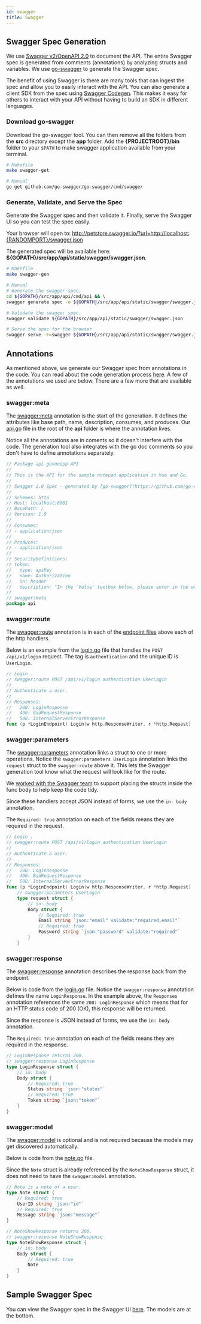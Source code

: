 ```yaml
---
id: swagger
title: Swagger
---
```


## Swagger Spec Generation

We use [Swagger v2/OpenAPI 2.0](https://github.com/OAI/OpenAPI-Specification/blob/master/versions/2.0.md) to document the API. The entire Swagger spec is generated from comments (annotations) by analyzing structs and variables. We use [go-swagger](https://github.com/go-swagger/go-swagger) to generate the Swagger spec.

The benefit of using Swagger is there are many tools that can ingest the spec and allow you to easily interact with the API. You can also generate a client SDK from the spec using [Swagger Codegen](https://swagger.io/tools/swagger-codegen/). This makes it easy for others to interact with your API without having to build an SDK in different languages.

### Download go-swagger 

Download the go-swagger tool. You can then remove all the folders from the **src** directory except the **app** folder. Add the **{PROJECTROOT}/bin** folder to your `$PATH` to make swagger application available from your terminal.

```bash
# Makefile
make swagger-get

# Manual
go get github.com/go-swagger/go-swagger/cmd/swagger
```

### Generate, Validate, and Serve the Spec

Generate the Swagger spec and then validate it. Finally, serve the Swagger UI so you can test the spec easily.

Your browser will open to:
http://petstore.swagger.io/?url=http://localhost:{RANDOMPORT}/swagger.json

The generated spec will be available here: **${GOPATH}/src/app/api/static/swagger/swagger.json**.

```bash
# Makefile
make swagger-gen

# Manual
# Generate the swagger spec.
cd ${GOPATH}/src/app/api/cmd/api && \
swagger generate spec -o ${GOPATH}/src/app/api/static/swagger/swagger.json

# Validate the swagger spec.
swagger validate ${GOPATH}/src/app/api/static/swagger/swagger.json

# Serve the spec for the browser.
swagger serve -F=swagger ${GOPATH}/src/app/api/static/swagger/swagger.json
```

## Annotations

As mentioned above, we generate our Swagger spec from annotations in the code. You can read about the code generation process [here](https://goswagger.io/use/spec.html). A few of the annotations we used are below. There are a few more that are available as well.

### swagger:meta

The [swagger:meta](https://goswagger.io/use/spec/meta.html) annotation is the start of the generation. It defines the attributes like base path, name, description, consumes, and produces. Our [api.go](https://github.com/josephspurrier/govueapp/blob/master/src/app/api/api.go) file in the root of the **api** folder is where the annotation lives.

Notice all the annotations are in coments so it doesn't interfere with the code. The generation tool also integrates with the go doc comments so you don't have to define annotations separately.

```go
// Package api govueapp API
//
// This is the API for the sample notepad application in Vue and Go.
//
// Swagger 2.0 Spec - generated by [go-swagger](https://github.com/go-swagger/go-swagger)
//
// Schemes: http
// Host: localhost:8081
// BasePath: /
// Version: 1.0
//
// Consumes:
// - application/json
//
// Produces:
// - application/json
//
// SecurityDefinitions:
// token:
//   type: apiKey
//   name: Authorization
//   in: header
//   description: "In the 'Value' textbox below, please enter in the word 'Bearer', a space, and then paste in your token."
//
// swagger:meta
package api
```

### swagger:route

The [swagger:route](https://github.com/josephspurrier/govueapp/blob/master/src/app/api/endpoint/login.go) annotation is in each of the [endpoint files](https://github.com/josephspurrier/govueapp/tree/master/src/app/api/endpoint) above each of the http handlers.

Below is an example from the [login.go](https://github.com/josephspurrier/govueapp/blob/master/src/app/api/endpoint/login.go) file that handles the `POST /api/v1/login` request. The tag is `authentication` and the unique ID is `UserLogin`.

```go
// Login .
// swagger:route POST /api/v1/login authentication UserLogin
//
// Authenticate a user.
//
// Responses:
//   200: LoginResponse
//   400: BadRequestResponse
//   500: InternalServerErrorResponse
func (p *LoginEndpoint) Login(w http.ResponseWriter, r *http.Request) (int, error) {
```

### swagger:parameters

The [swagger:parameters](https://goswagger.io/use/spec/params.html) annotation links a struct to one or more operations. Notice the `swagger:parameters UserLogin` annotation links the `request` struct to the `swagger:route` above it. This lets the Swagger generation tool know what the request will look like for the route.

We [worked with the Swagger team](https://github.com/go-swagger/go-swagger/issues/1545) to support placing the structs inside the func body to help keep the code tidy.

Since these handlers accept JSON instead of forms, we use the `in: body` annotation.

The `Required: true` annotation on each of the fields means they are required in the request.

```go
// Login .
// swagger:route POST /api/v1/login authentication UserLogin
//
// Authenticate a user.
//
// Responses:
//   200: LoginResponse
//   400: BadRequestResponse
//   500: InternalServerErrorResponse
func (p *LoginEndpoint) Login(w http.ResponseWriter, r *http.Request) (int, error) {
	// swagger:parameters UserLogin
	type request struct {
		// in: body
		Body struct {
			// Required: true
			Email string `json:"email" validate:"required,email"`
			// Required: true
			Password string `json:"password" validate:"required"`
		}
	}
```

### swagger:response

The [swagger:response](https://goswagger.io/use/spec/response.html) annotation describes the response back from the endpoint.

Below is code from the [login.go](https://github.com/josephspurrier/govueapp/blob/master/src/app/api/model/login.go) file. Notice the `swagger:response` annotation defines the name `LoginResponse`. In the example above, the `Responses` annotation references the same `200: LoginResponse` which means that for an HTTP status code of 200 (OK), this response will be returned.

Since the response is JSON instead of forms, we use the `in: body` annotation.

The `Required: true` annotation on each of the fields means they are required in the response.

```go
// LoginResponse returns 200.
// swagger:response LoginResponse
type LoginResponse struct {
	// in: body
	Body struct {
		// Required: true
		Status string `json:"status"`
		// Required: true
		Token string `json:"token"`
	}
}
```

### swagger:model

The [swagger:model](https://goswagger.io/use/spec/model.html) is optional and is not required because the models may get discovered automatically.

Below is code from the [note.go](https://github.com/josephspurrier/govueapp/blob/master/src/app/api/model/note.go) file.

Since the `Note` struct is already referenced by the `NoteShowResponse` struct, it does not need to have the `swagger:model` annotation.

```go
// Note is a note of a user.
type Note struct {
	// Required: true
	UserID string `json:"id"`
	// Required: true
	Message string `json:"message"`
}

// NoteShowResponse returns 200.
// swagger:response NoteShowResponse
type NoteShowResponse struct {
	// in: body
	Body struct {
		// Required: true
		Note
	}
}
```

## Sample Swagger Spec

You can view the Swagger spec in the Swagger UI [here](https://petstore.swagger.io/?url=https://raw.githubusercontent.com/josephspurrier/govueapp/master/src/app/api/static/swagger/swagger.json). The models are at the bottom.